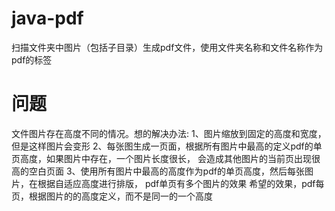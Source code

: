 # java-pdf
扫描文件夹中图片（包括子目录）生成pdf文件，使用文件夹名称和文件名称作为pdf的标签

# 问题
文件图片存在高度不同的情况。想的解决办法:
1、图片缩放到固定的高度和宽度，
但是这样图片会变形
2、每张图生成一页面，根据所有图片中最高的定义pdf的单页高度，如果图片中存在，一个图片长度很长，
会造成其他图片的当前页出现很高的空白页面
3、使用所有图片中最高的高度作为pdf的单页高度，然后每张图片，在根据自适应高度进行排版，
pdf单页有多个图片的效果
希望的效果，pdf每页，根据图片的的高度定义，而不是同一的一个高度
